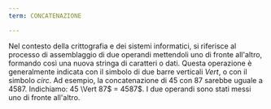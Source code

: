 ```yaml
---
term: CONCATENAZIONE

---
```

Nel contesto della crittografia e dei sistemi informatici, si riferisce al processo di assemblaggio di due operandi mettendoli uno di fronte all'altro, formando così una nuova stringa di caratteri o dati. Questa operazione è generalmente indicata con il simbolo di due barre verticali $Vert$, o con il simbolo $circ$. Ad esempio, la concatenazione di $45$ con $87$ sarebbe uguale a $4587$. Indichiamo: $45$ \Vert 87$ = 4587$. I due operandi sono stati messi uno di fronte all'altro.